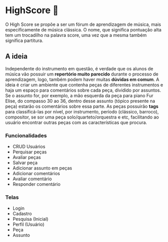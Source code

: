# HighScore 🎼
O High Score se propõe a ser um fórum de aprendizagem de música, mais especificamente de música clássica.
O nome, que significa pontuação alta tem um trocadilho na palavra score, uma vez que a mesma também significa partitura.

## A ideia
Independente do instrumento em questão, é verdade que os alunos de música vão possuir um **repertório muito parecido** durante o processo de aprendizagem, logo, também podem haver muitas **dúvidas em comum**. A ideia é criar um ambiente que contenha peças de diferentes instrumentos e haja um espaço para comentários sobre cada peça, dividido por assuntos. Se o assunto for, por exemplo, a mão esquerda da peça para piano Fur Elise, do compasso 30 ao 36, dentro desse assunto (tópico presente na peça) estarão os comentários sobre essa parte.
As peças possuirão **tags** para classificá-las por nível, por instrumento, período (clássico, barroco), compositor, se sor uma peça solo/quarteto/orquestra e etc, facilitando ao usuário encontrar outras peças com as características que procura.

### Funcionalidades
* CRUD Usuários
* Perquisar peças
* Avaliar peças
* Salvar peça
* Adicionar assunto em peças
* Adicionar comentários
* Avaliar comentário
* Responder comentário

### Telas
* Login
* Cadastro
* Pesquisa (Inicial)
* Perfil (Usuário)
* Peça
* Assunto
